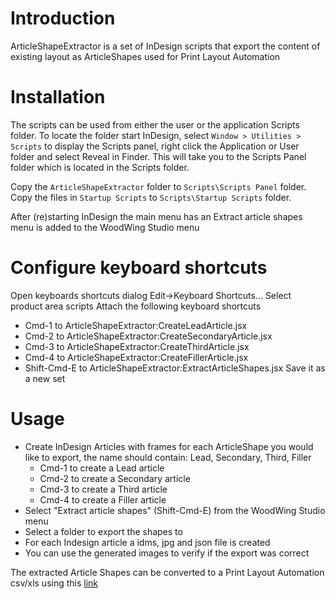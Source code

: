 # Introduction
ArticleShapeExtractor is a set of InDesign scripts that export the content of existing layout as ArticleShapes used for Print Layout Automation

# Installation
The scripts can be used from either the user or the application Scripts folder. To locate the folder start InDesign, select `Window > Utilities > Scripts` to display the Scripts panel, right click the Application or User folder and select Reveal in Finder. This will take you to the Scripts Panel folder which is located in the Scripts folder. 

Copy the `ArticleShapeExtractor` folder to `Scripts\Scripts Panel` folder. 
Copy the files in `Startup Scripts` to `Scripts\Startup Scripts` folder.

After (re)starting InDesign the main menu has an Extract article shapes menu is added to  the WoodWing Studio menu 

# Configure keyboard shortcuts
Open keyboards shortcuts dialog Edit->Keyboard Shortcuts...
Select product area scripts
Attach the following keyboard shortcuts
- Cmd-1 to ArticleShapeExtractor:CreateLeadArticle.jsx
- Cmd-2 to ArticleShapeExtractor:CreateSecondaryArticle.jsx
- Cmd-3 to ArticleShapeExtractor:CreateThirdArticle.jsx
- Cmd-4 to ArticleShapeExtractor:CreateFillerArticle.jsx
- Shift-Cmd-E to ArticleShapeExtractor:ExtractArticleShapes.jsx
Save it as a new set

# Usage
- Create InDesign Articles with frames for each ArticleShape you would like to export, the name should contain: Lead, Secondary, Third, Filler 
    - Cmd-1 to create a Lead article
    - Cmd-2 to create a Secondary article
    - Cmd-3 to create a Third article
    - Cmd-4 to create a Filler article
- Select "Extract article shapes" (Shift-Cmd-E) from the WoodWing Studio menu
- Select a folder to export the shapes to
- For each Indesign article a idms, jpg and json file is created
- You can use the generated images to verify if the export was correct

The extracted Article Shapes can be converted to a Print Layout Automation csv/xls using this [link](https://woodwing.github.io/pla-articleshape-extractor/create-pla-config.html)